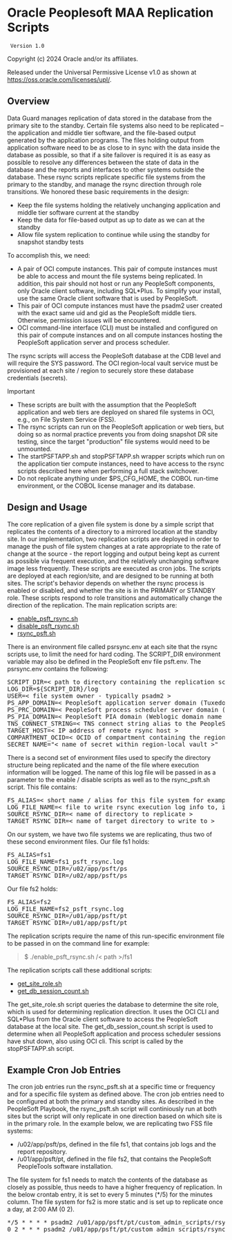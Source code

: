 # Oracle Peoplesoft MAA Replication Scripts

     Version 1.0

Copyright (c) 2024 Oracle and/or its affiliates.

Released under the Universal Permissive License v1.0 as shown at
<https://oss.oracle.com/licenses/upl/>.


## Overview

Data Guard manages replication of data stored in the database from the primary site to the standby.  Certain file systems also need to be replicated – the application and middle tier software, and the file-based output generated by the application programs.  The files holding output from application software need to be as close to in sync with the data inside the database as possible, so that if a site failover is required it is as easy as possible to resolve any differences between the state of data in the database and the reports and interfaces to other systems outside the database.
These rsync scripts replicate specific file systems from the primary to the standby, and manage the rsync direction through role transitions.  We honored these basic requirements in the design:
* Keep the file systems holding the relatively unchanging application and middle tier software current at the standby
* Keep the data for file-based output as up to date as we can at the standby
* Allow file system replication to continue while using the standby for snapshot standby tests

To accomplish this, we need:
* A pair of OCI compute instances.  This pair of compute instances must be able to access and mount the file systems being replicated.  In addition, this pair should not host or run any PeopleSoft components, only Oracle client software, including SQL*Plus.  To simplify your install, use the same Oracle client software that is used by PeopleSoft.
* This pair of OCI compute instances must have the psadm2 user created with the exact same uid and gid as the PeopleSoft middle tiers.  Otherwise, permission issues will be encountered.
* OCI command-line interface (CLI) must be installed and configured on this pair of compute instances and on all compute instances hosting the PeopleSoft application server and process scheduler.  

The rsync scripts will access the PeopleSoft database at the CDB level and will require the SYS password.  The OCI region-local vault service must be provisioned at each site / region to securely store these database credentials (secrets).

> [!IMPORTANT] 
* These scripts are built with the assumption that the PeopleSoft application and web tiers are deployed on shared file systems in OCI, e.g., on File System Service (FSS).
* The rsync scripts can run on the PeopleSoft application or web tiers, but doing so as normal practice prevents you from doing snapshot DR site testing, since the target "production" file systems would need to be unmounted.
* The startPSFTAPP.sh and stopPSFTAPP.sh wrapper scripts which run on the application tier compute instances, need to have access to the rsync scripts described here when performing a full stack switchover.
* Do not replicate anything under $PS_CFG_HOME, the COBOL run-time environment, or the COBOL license manager and its database.

## Design and Usage

The core replication of a given file system is done by a simple script that replicates the contents of a directory to a mirrored location at the standby site.
In our implementation, two replication scripts are deployed in order to manage the push of file system changes at a rate appropriate to the rate of change at the source - the report logging and output being kept as current as possible via frequent execution, and the relatively unchanging software image less frequently.  These scripts are executed as cron jobs.
The scripts are deployed at each region/site, and are designed to be running at both sites.  The script's behavior depends on whether the rsync process is enabled or disabled, and whether the site is in the PRIMARY or STANDBY role.  These scripts respond to role transitions and automatically change the direction of the replication.
The main replication scripts are:
* [enable_psft_rsync.sh](./enable_psft_rsync.sh)
* [disable_psft_rsync.sh](./disable_psft_rsync.sh)
* [rsync_psft.sh](./rsync_psft.sh)

There is an environment file called psrsync.env at each site that the rsync scripts use, to limit the need for hard coding.  The SCRIPT_DIR environment variable may also be defined in the PeopleSoft env file psft.env.  The psrsync.env contains the following:

<pre>
SCRIPT_DIR=< path to directory containing the replication scripts >
LOG_DIR=${SCRIPT_DIR}/log
USER=< file system owner - typically psadm2 >
PS_APP_DOMAIN=< PeopleSoft application server domain (Tuxedo domain name for the applicaiton server) >
PS_PRC_DOMAIN=< PeopleSoft process scheduler server domain (Tuxedo domain name for the process scheduler) >
PS_PIA_DOMAIN=< PeopleSoft PIA domain (Weblogic domain name for the PIA web server) >
TNS_CONNECT_STRING=< TNS connect string alias to the PeopleSoft database at the local site >
TARGET_HOST=< IP address of remote rsync host >
COMPARTMENT_OCID=< OCID of compartment containing the region-local vault >
SECRET_NAME="< name of secret within region-local vault >"
</pre>

There is a second set of environment files used to specify the directory structure being replicated and the name of the file where execution information will be logged.  The name of this log file will be passed in as a parameter to the enable / disable scripts as well as to the rsync_psft.sh script.  This file contains:

<pre>
FS_ALIAS=< short name / alias for this file system for example, fs1 >
LOG_FILE_NAME=< file to write rsync execution log info to, in $LOG_DIR >
SOURCE_RSYNC_DIR=< name of directory to replicate >
TARGET_RSYNC_DIR=< name of target directory to write to >
</pre>

On our system, we have two file systems we are replicating, thus two of these second environment files.  Our file fs1 holds:
<pre>
FS_ALIAS=fs1
LOG_FILE_NAME=fs1_psft_rsync.log
SOURCE_RSYNC_DIR=/u02/app/psft/ps
TARGET_RSYNC_DIR=/u02/app/psft/ps
</pre>
Our file fs2 holds:
<pre>
FS_ALIAS=fs2
LOG_FILE_NAME=fs2_psft_rsync.log
SOURCE_RSYNC_DIR=/u01/app/psft/pt
TARGET_RSYNC_DIR=/u01/app/psft/pt
</pre>
The replication scripts require the name of this run-specific environment file to be passed in on the command line for example:

> $ ./enable_psft_rsync.sh /< path >/fs1
 
The replication scripts call these additional scripts:

* [get_site_role.sh](./get_site_role.sh)
* [get_db_session_count.sh](./get_db_session_count.sh)

The get_site_role.sh script queries the database to determine the site role, which is used for determining replication direction. It uses the OCI CLI and SQL*Plus from the Oracle client software to access the PeopleSoft database at the local site.  The get_db_session_count.sh script is used to determine when all PeopleSoft application and process scheduler sessions have shut down, also using OCI cli.  This script is called by the stopPSFTAPP.sh script.

## Example Cron Job Entries

The cron job entries run the rsync_psft.sh at a specific time or frequency and for a specific file system as defined above.  The cron job entries need to be configured at both the primary and standby sites.  As described in the PeopleSoft Playbook, the rsync_psft.sh script will continiously run at both sites but the script will only replicate in one direction based on which site is in the primary role.  In the example below, we are replicating two FSS file systems:

* /u02/app/psft/ps, defined in the file fs1, that contains job logs and the report repository.
* /u01/app/psft/pt, defined in the file fs2, that contains the PeopleSoft PeopleTools software installation.

The file system for fs1 needs to match the contents of the database as closely as possible, thus needs to have a higher frequency of replication.  In the below crontab entry, it is set to every 5 minutes (*/5) for the minutes column.
The file system for fs2 is more static and is set up to replicate once a day, at 2:00 AM (0 2).

<pre>
*/5 * * * * psadm2 /u01/app/psft/pt/custom_admin_scripts/rsync_psft.sh /u01/app/psft/pt/custom_admin_scripts/fs1
0 2 * * * psadm2 /u01/app/psft/pt/custom_admin_scripts/rsync_psft.sh /u01/app/psft/pt/custom_admin_scripts/fs2
</pre>

